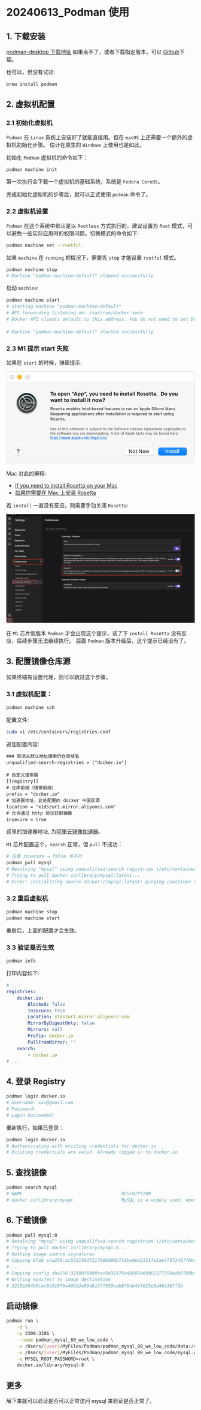 # 20240613_Podman 使用

## 1. 下载安装

[podman-desktop 下载地址](https://podman-desktop.io/downloads)
如果点不了，或者下载指定版本，可以 [Github](https://github.com/containers/podman-desktop/releases/tag/v1.13.2)下载。

也可以，但没有试过:

```bash
brew install podman
```

## 2. 虚拟机配置

### 2.1 初始化虚拟机

`Podman` 在 `Linux` 系统上安装好了就能直接用。但在 `macOS` 上还需要一个额外的虚拟机初始化步骤。
估计在原生的 `Windows` 上使用也是如此。

初始化 `Podman` 虚拟机的命令如下：

```bash
podman machine init
```

第一次执行会下载一个虚拟机的基础系统，系统是 `Fedora CoreOS`。

完成初始化虚拟机的步骤后，就可以正式使用 `podman` 命令了。

### 2.2 虚拟机设置

`Podman` 在这个系统中默认是以 `Rootless` 方式执行的，建议设置为 `Root` 模式，可以避免一些实际应用时的权限问题。切换模式的命令如下:

```bash
podman machine set --rootful
```

如果 `machine` 在 `running` 的情况下，需要先 `stop` 才能设置 `rootful` 模式。

```bash
podman machine stop
# Machine "podman-machine-default" stopped successfully
```

启动 `machine`:

```bash
podman machine start
# Starting machine "podman-machine-default"
# API forwarding listening on: /var/run/docker.sock
# Docker API clients default to this address. You do not need to set DOCKER_HOST.

# Machine "podman-machine-default" started successfully
```

### 2.3 M1 提示 start 失败

如果在 `start` 的时候，弹窗提示:

![](./images/001_install_Rosetta.png)

Mac 对此的解释:

- [If you need to install Rosetta on your Mac](https://support.apple.com/en-hk/102527)
- [如果你需要在 Mac 上安装 Rosetta](https://support.apple.com/zh-cn/102527)

若 `install` 一直没有反应，则需要手动关闭 `Rosetta`:

![](./images/002_Rosetta_disabled.png)

在 `M1` 芯片低版本 `Podman` 才会出现这个提示，试了下 `install Rosetta` 没有反应，后续步骤无法继续执行。
后面 `Podman` 版本升级后，这个提示已经没有了。

## 3. 配置镜像仓库源

如果终端有设置代理，则可以跳过这个步骤。

### 3.1 虚拟机配置：

```bash
podman machine ssh
```

配置文件:

```bash
sudo vi /etc/containers/registries.conf
```

追加配置内容:

```txt
### 取消从默认地址搜索的仓库域名
unqualified-search-registries = ["docker.io"]

# 自定义搜索器
[[registry]]
# 仓库前缀（镜像前缀）
prefix = "docker.io"
# 加速器地址，此处配置的 docker 中国区源
location = "x1dszur1.mirror.aliyuncs.com"
# 允许通过 http 协议获取镜像
insecure = true
```

这里的加速器地址, 为[阿里云镜像加速器](https://cr.console.aliyun.com/cn-beijing/instances/mirrors)。

`M1` 芯片配置这个，`search` 正常，但 `pull` 不成功：

```bash
# 设置 insecure = false 也不行
podman pull mysql
# Resolving "mysql" using unqualified-search registries (/etc/containers/registries.conf.d/999-podman-machine.conf)
# Trying to pull docker.io/library/mysql:latest...
# Error: initializing source docker://mysql:latest: pinging container registry x1dszur1.mirror.aliyuncs.com: StatusCode: 403, "This request is forbidden. Please proceed to https..."
```

### 3.2 重启虚拟机

```bash
podman machine stop
podman machine start
```

重启后，上面的配置才会生效。

### 3.3 验证是否生效

```bash
podman info
```

打印内容如下:

```yaml
# ...
registries:
    docker.io:
        Blocked: false
        Insecure: true
        Location: x1dszur1.mirror.aliyuncs.com
        MirrorByDigestOnly: false
        Mirrors: null
        Prefix: docker.io
        PullFromMirror: ''
    search:
        - docker.io
# ...
```

## 4. 登录 Registry

```bash
podman login docker.io
# Username: xxx@gmail.com
# Password:
# Login Succeeded!
```

重新执行，如果已登录：

```bash
podman login docker.io
# Authenticating with existing credentials for docker.io
# Existing credentials are valid. Already logged in to docker.io
```

## 5. 查找镜像

```bash
podman search mysql
# NAME                                     DESCRIPTION
# docker.io/library/mysql                  MySQL is a widely used, open-source relation...
```

## 6. 下载镜像

```bash
podman pull mysql:8
# Resolving "mysql" using unqualified-search registries (/etc/containers/registries.conf.d/999-podman-machine.conf)
# Trying to pull docker.io/library/mysql:8...
# Getting image source signatures
# Copying blob sha256:ac563158d7217088d06b716be9ea5131fe1ae47572467fbbdfb1031487b9957a
# ...
# Copying config sha256:3218b38490cec8d31976a40b92e09d61377359eab878db49f025e5d464367f3b
# Writing manifest to image destination
# 3218b38490cec8d31976a40b92e09d61377359eab878db49f025e5d464367f3b
```

## 启动镜像

```bash
podman run \
    -d \
    -p 3309:3306 \
    --name podman_mysql_80_we_low_code \
    -v /Users/[user]/MyFiles/Podman/podman_mysql_80_we_low_code/data:/var/lib/mysql \
    -v /Users/[user]/MyFiles/Podman/podman_mysql_80_we_low_code/mysql.conf.d/mysqld.cnf:/etc/mysql/mysql.conf.d/mysqld.cnf \
    -e MYSQL_ROOT_PASSWORD=root \
    docker.io/library/mysql:8
```

## 更多

解下来就可以验证是否可以正常访问 mysql 来验证是否正常了。
